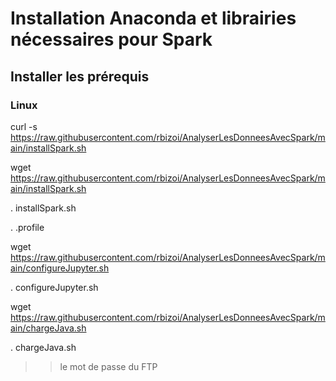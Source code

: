# Installation Anaconda et librairies nécessaires pour Spark

## Installer les prérequis
### Linux
curl -s https://raw.githubusercontent.com/rbizoi/AnalyserLesDonneesAvecSpark/main/installSpark.sh

wget https://raw.githubusercontent.com/rbizoi/AnalyserLesDonneesAvecSpark/main/installSpark.sh

. installSpark.sh

. .profile

wget https://raw.githubusercontent.com/rbizoi/AnalyserLesDonneesAvecSpark/main/configureJupyter.sh

. configureJupyter.sh

wget https://raw.githubusercontent.com/rbizoi/AnalyserLesDonneesAvecSpark/main/chargeJava.sh

. chargeJava.sh
>> le mot de passe du FTP
